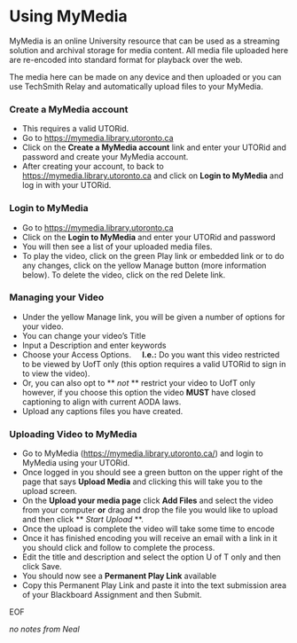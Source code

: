 # Using MyMedia

MyMedia is an online University resource that can be used as a streaming solution and archival storage for media content. All media file uploaded here are re-encoded into standard format for playback over the web.

The media here can be made on any device and then uploaded or you can use TechSmith Relay and automatically upload files to your MyMedia.

### Create a MyMedia account
   * This requires a valid UTORid.<br>
   * Go to https://mymedia.library.utoronto.ca<br>
   * Click on the **Create a MyMedia account** link and enter your UTORid and password and create your MyMedia account. <br>
   * After creating your account, to back to https://mymedia.library.utoronto.ca and click on **Login to MyMedia** and log in with your UTORid.

### Login to MyMedia

   * Go to https://mymedia.library.utoronto.ca
   * Click on the **Login to MyMedia** and enter your UTORid and password
   * You will then see a list of your uploaded media files.
   * To play the video, click on the green Play link or embedded link or to do any changes, click on the yellow Manage button (more information below). To delete the video, click on the red Delete link.

### Managing your Video
   * Under the yellow Manage link, you will be given a number of options for your video.
   * You can change your video’s Title
   * Input a Description and enter keywords
   * Choose your Access Options. &nbsp;&nbsp;&nbsp; **I.e.:** Do you want this video restricted to be viewed by UofT only (this option requires a valid UTORid to sign in to view the video). <br>
   * Or, you can also opt to ** _not_ ** restrict your video to UofT only however, if you choose this option the video **MUST** have closed captioning to align with current AODA laws.
   * Upload any captions files you have created.


### Uploading Video to MyMedia
   * Go to MyMedia (https://mymedia.library.utoronto.ca/) and login to MyMedia using your UTORid.
   * Once logged in you should see a green button on the upper right of the page that says **Upload Media** and clicking this will take you to the upload screen.
   * On the **Upload your media page** click **Add Files** and select the video from your computer **or** drag and drop the file you would like to upload and then click ** _Start Upload_ **.
   * Once the upload is complete the video will take some time to encode
   * Once it has finished encoding you will receive an email with a link in it you should click and follow to complete the process.
   * Edit the title and description and select the option U of T only and then click Save.
   * You should now see a **Permanent Play Link** available
   * Copy this Permanent Play Link and paste it into the text submission area of your Blackboard Assignment and then Submit.


   EOF


   *no notes from Neal*
